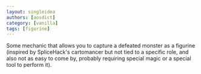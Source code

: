 ```yaml
---
layout: singleidea
authors: [aosdict]
category: [vanilla]
tags: [figurine]
---
```

Some mechanic that allows you to capture a defeated monster as a figurine (inspired by SpliceHack's cartomancer but not tied to a specific role, and also not as easy to come by, probably requiring special magic or a special tool to perform it).

